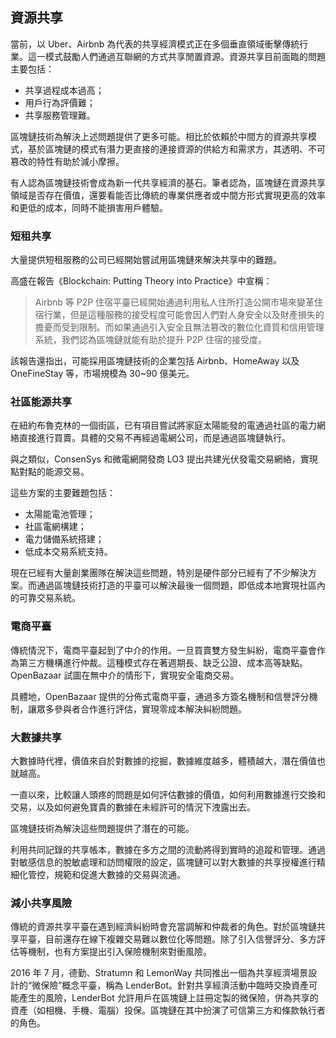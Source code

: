 ## 資源共享

當前，以 Uber、Airbnb 為代表的共享經濟模式正在多個垂直領域衝擊傳統行業。這一模式鼓勵人們通過互聯網的方式共享閒置資源。資源共享目前面臨的問題主要包括：

* 共享過程成本過高；
* 用戶行為評價難；
* 共享服務管理難。

區塊鏈技術為解決上述問題提供了更多可能。相比於依賴於中間方的資源共享模式，基於區塊鏈的模式有潛力更直接的連接資源的供給方和需求方，其透明、不可篡改的特性有助於減小摩擦。

有人認為區塊鏈技術會成為新一代共享經濟的基石。筆者認為，區塊鏈在資源共享領域是否存在價值，還要看能否比傳統的專業供應者或中間方形式實現更高的效率和更低的成本，同時不能損害用戶體驗。

### 短租共享
大量提供短租服務的公司已經開始嘗試用區塊鏈來解決共享中的難題。

高盛在報告《Blockchain: Putting Theory into Practice》中宣稱：

> Airbnb 等 P2P 住宿平臺已經開始通過利用私人住所打造公開市場來變革住宿行業，但是這種服務的接受程度可能會因人們對人身安全以及財產損失的擔憂而受到限制。而如果通過引入安全且無法篡改的數位化資質和信用管理系統，我們認為區塊鏈就能有助於提升 P2P 住宿的接受度。

該報告還指出，可能採用區塊鏈技術的企業包括 Airbnb、HomeAway 以及 OneFineStay 等，市場規模為 30~90 億美元。

### 社區能源共享

在紐約布魯克林的一個街區，已有項目嘗試將家庭太陽能發的電通過社區的電力網絡直接進行買賣。具體的交易不再經過電網公司，而是通過區塊鏈執行。

與之類似，ConsenSys 和微電網開發商 LO3 提出共建光伏發電交易網絡，實現點對點的能源交易。 

這些方案的主要難題包括：

* 太陽能電池管理；
* 社區電網構建；
* 電力儲備系統搭建；
* 低成本交易系統支持。

現在已經有大量創業團隊在解決這些問題，特別是硬件部分已經有了不少解決方案。而通過區塊鏈技術打造的平臺可以解決最後一個問題，即低成本地實現社區內的可靠交易系統。

### 電商平臺

傳統情況下，電商平臺起到了中介的作用。一旦買賣雙方發生糾紛，電商平臺會作為第三方機構進行仲裁。這種模式存在著週期長、缺乏公證、成本高等缺點。OpenBazaar 試圖在無中介的情形下，實現安全電商交易。

具體地，OpenBazaar 提供的分佈式電商平臺，通過多方簽名機制和信譽評分機制，讓眾多參與者合作進行評估，實現零成本解決糾紛問題。

### 大數據共享
大數據時代裡，價值來自於對數據的挖掘，數據維度越多，體積越大，潛在價值也就越高。

一直以來，比較讓人頭疼的問題是如何評估數據的價值，如何利用數據進行交換和交易，以及如何避免寶貴的數據在未經許可的情況下洩露出去。

區塊鏈技術為解決這些問題提供了潛在的可能。

利用共同記錄的共享帳本，數據在多方之間的流動將得到實時的追蹤和管理。通過對敏感信息的脫敏處理和訪問權限的設定，區塊鏈可以對大數據的共享授權進行精細化管控，規範和促進大數據的交易與流通。

### 減小共享風險

傳統的資源共享平臺在遇到經濟糾紛時會充當調解和仲裁者的角色。對於區塊鏈共享平臺，目前還存在線下複雜交易難以數位化等問題。除了引入信譽評分、多方評估等機制，也有方案提出引入保險機制來對衝風險。

2016 年 7 月，德勤、Stratumn 和 LemonWay 共同推出一個為共享經濟場景設計的“微保險”概念平臺，稱為 LenderBot。針對共享經濟活動中臨時交換資產可能產生的風險，LenderBot 允許用戶在區塊鏈上註冊定製的微保險，併為共享的資產（如相機、手機、電腦）投保。區塊鏈在其中扮演了可信第三方和條款執行者的角色。


